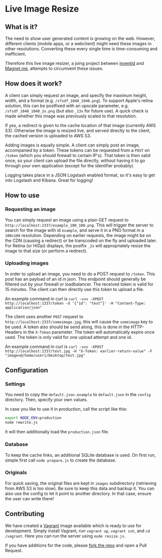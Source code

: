 # Live Image Resize

## What is it?

The need to show user generated content is growing on the web.
However, different clients (mobile apps, or a webclient) might need these images in other resolutions.
Converting these every single time is time-consuming and inefficient.

Therefore this live image resizer, a joing project between [inventid](https://www.inventid.nl) and [Magnet.me](https://magnet.me), attempts to circumvent these issues.

## How does it work?

A client can simply request an image, and specify the maximum height, width, and a format (e.g. `/sfsdf_1040_1040.png`).
To support Apple's retina solution, this can be postfixed with an upscale parameter, e.g. `/sfsdf_1040_1040_2x.png` (but also `_13x` for future use).
A quick check is made whether this image was previously scaled to that resolution.

If yes, a redirect is given to the cache location of that image (currently AWS S3).
Otherwise the image is resized live, and served directly to the client, the cached version is uploaded to AWS S3.

Adding images is equally simple.
A client can simply post an image, accompanied by a token.
These tokens can be requested from a `POST` on `/token` (which you should firewall to certain IP's).
That token is then valid once, so your client can upload the file directly, without having it to go through your own application (except for the identifier probably).

Logging takes place in a JSON Logstash enabled format, so it's easy to get into Logstash and Kibana. Great for logging!

## How to use

### Requesting an image

You can simply request an image using a plain GET request to `http://localhost:2337/example_100_100.png`.
This will trigger the server to search for the image with id `example`, and serve it in a PNG format in a `100x100` resolution.
Depending on earlier requests, the image might be on the CDN (causing a redirect) or be transcoded on the fly and uploaded later.
For Retina (or HiDpi) displays, the postfix `_2x` will appropriately resize the image to that size (or perform a redirect).

### Uploading images

In order to upload an image, you need to do a POST request to `/token`.
This post has an payload of an id in json.
This endpoint should generally be filtered out by your firewall or loadbalancer.
The received token is valid for 15 minutes.
The client can then directly use this token to upload a file.

An example command in curl is `curl -vvv -XPOST http://localhost:1337/token -d '{"id": "test"}' -H "Content-Type: application/json"`

The client uses another `POST` request to `http://localhost:2337/someimage.jpg`, this will cause the `someimage` key to be used.
A token also should be send along, this is done in the HTTP-Headers in the `X-Token` parameter.
The token will automatically expire once used.
The token is only valid for one upload attempt and one id.

An example command in curl is `curl -vvv -XPOST http://localhost:1337/test.jpg -H "X-Token: earlier-return-value" -F "image=@/home/user1/Desktop/test.jpg"`

## Configuration

### Settings

You need to copy the `default.json.example` to `default.json` in the `config` directory.
Then, specify your own values.

In case you like to use it in production, call the script like this:

````bash
export NODE_ENV=production
node rewrite.js
````

It will then additionally load the `production.json` file.

### Database

To keep the cache links, an additional SQLite database is used.
On first run, simple first call `node prepare.js` to create the database.

### Originals

For quick saving, the original files are kept in `images` subdirectory (retrieving from AWS S3 is too slow).
Be sure to keep this data and backup it.
You can also use the config to let it point to another directory.
In that case, ensure the user can write there!

## Contributing

We have created a [Vagrant](http://vagrantup.com) image available which is ready to use for development.
Simply install Vagrant, run `vagrant up`, `vagrant ssh`, and `cd /vagrant`.
Here you can run the server using `node resize.js`.

If you have additions for the code, please [fork the repo](https://github.com/inventid/live-image-resize/fork) and open a Pull Request.

